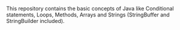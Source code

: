 This repository contains the basic concepts of Java like Conditional statements, Loops, Methods, Arrays and Strings (StringBuffer and StringBuilder included).
